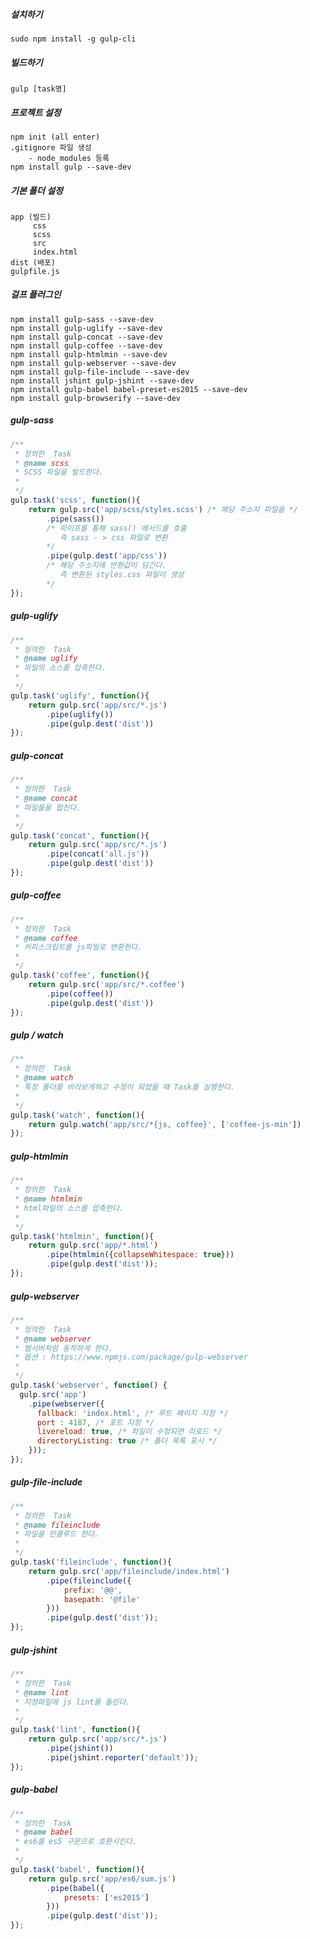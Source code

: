 ##### 설치하기
    sudo npm install -g gulp-cli

##### 빌드하기
    gulp [task명]

##### 프로젝트 설정
    npm init (all enter)
    .gitignore 파일 생성
        - node_modules 등록
    npm install gulp --save-dev

##### 기본 폴더 설정
    app (빌드)
         css
         scss
         src
         index.html
    dist (배포)
    gulpfile.js

##### 걸프 플러그인
    npm install gulp-sass --save-dev
    npm install gulp-uglify --save-dev
    npm install gulp-concat --save-dev
    npm install gulp-coffee --save-dev
    npm install gulp-htmlmin --save-dev
    npm install gulp-webserver --save-dev
    npm install gulp-file-include --save-dev
    npm install jshint gulp-jshint --save-dev
    npm install gulp-babel babel-preset-es2015 --save-dev
    npm install gulp-browserify --save-dev

##### gulp-sass
```javascript
/**
 * 정의한  Task
 * @name scss
 * SCSS 파일을 빌드한다.
 *
 */
gulp.task('scss', function(){
    return gulp.src('app/scss/styles.scss') /* 해당 주소지 파일을 */
        .pipe(sass())
        /* 파이프를 통해 sass() 메서드를 호출
           즉 sass - > css 파일로 변환
        */
        .pipe(gulp.dest('app/css'))
        /* 해당 주소지에 반환값이 담긴다.
           즉 변환된 styles.css 파일이 생성
        */
});
```

##### gulp-uglify
```javascript
/**
 * 정의한  Task
 * @name uglify
 * 파일의 소스를 압축한다.
 *
 */
gulp.task('uglify', function(){
    return gulp.src('app/src/*.js')
        .pipe(uglify())
        .pipe(gulp.dest('dist'))
});
```

##### gulp-concat
```javascript
/**
 * 정의한  Task
 * @name concat
 * 파일들을 합친다.
 *
 */
gulp.task('concat', function(){
    return gulp.src('app/src/*.js')
        .pipe(concat('all.js'))
        .pipe(gulp.dest('dist'))
});
```

##### gulp-coffee
```javascript
/**
 * 정의한  Task
 * @name coffee
 * 커피스크립트를 js파일로 변환한다.
 *
 */
gulp.task('coffee', function(){
    return gulp.src('app/src/*.coffee')
        .pipe(coffee())
        .pipe(gulp.dest('dist'))
});
```

##### gulp / watch
```javascript
/**
 * 정의한  Task
 * @name watch
 * 특정 폴더를 바라보게하고 수정이 되었을 때 Task를 실행한다.
 *
 */
gulp.task('watch', function(){
    return gulp.watch('app/src/*{js, coffee}', ['coffee-js-min'])
});
```

##### gulp-htmlmin
```javascript
/**
 * 정의한  Task
 * @name htmlmin
 * html파일의 소스를 압축한다.
 *
 */
gulp.task('htmlmin', function(){
    return gulp.src('app/*.html')
        .pipe(htmlmin({collapseWhitespace: true}))
        .pipe(gulp.dest('dist'));
});
```

##### gulp-webserver
```javascript
/**
 * 정의한  Task
 * @name webserver
 * 웹서버처럼 동작하게 한다.
 * 옵션 : https://www.npmjs.com/package/gulp-webserver
 * 
 */
gulp.task('webserver', function() {
  gulp.src('app')
    .pipe(webserver({
      fallback: 'index.html', /* 루트 페이지 지정 */
      port : 4187, /* 포트 지정 */
      livereload: true, /* 파일이 수정되면 리로드 */
      directoryListing: true /* 폴더 목록 표시 */
    }));
});
```

##### gulp-file-include
```javascript
/**
 * 정의한  Task
 * @name fileinclude
 * 파일을 인클루드 한다.
 *
 */
gulp.task('fileinclude', function(){
    return gulp.src('app/fileinclude/index.html')
        .pipe(fileinclude({
            prefix: '@@',
            basepath: '@file'
        }))
        .pipe(gulp.dest('dist'));
});
```

##### gulp-jshint
```javascript
/**
 * 정의한  Task
 * @name lint
 * 지정파일에 js lint를 돌린다.
 *
 */
gulp.task('lint', function(){
    return gulp.src('app/src/*.js')
        .pipe(jshint())
        .pipe(jshint.reporter('default'));
});
```

##### gulp-babel
```javascript
/**
 * 정의한  Task
 * @name babel
 * es6를 es5 구문으로 호환시킨다.
 *
 */
gulp.task('babel', function(){
    return gulp.src('app/es6/sum.js')
        .pipe(babel({
            presets: ['es2015']
        }))
        .pipe(gulp.dest('dist'));
});
```